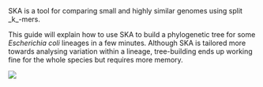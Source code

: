 <script>
import Link from "$components/Link.svelte";
import Image from "$components/Image.svelte";
</script>

<Link href="https://github.com/bacpop/ska.rust">SKA</Link> is a tool for comparing small and highly similar genomes using <Link href="https://www.biorxiv.org/content/early/2018/10/25/453142">split _k_-mers</Link>.

This guide will explain how to use SKA to build a phylogenetic tree for some _Escherichia coli_ lineages in a few minutes. Although SKA is tailored more towards analysing variation within a lineage, tree-building ends up working fine for the whole species but requires more memory.

<Image src="/data/ska2-intro/ska_logo.png" />
